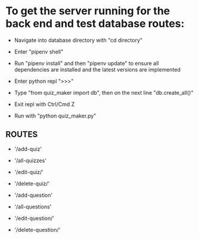 # To get the server running for the back end and test database routes:

- Navigate into database directory with "cd directory"

- Enter "pipenv shell"

- Run "pipenv install" and then "pipenv update" to ensure all dependencies are installed and the latest versions are implemented

- Enter python repl ">>>"

- Type "from quiz_maker import db", then on the next line "db.create_all()"

- Exit repl with Ctrl/Cmd Z

- Run with "python quiz_maker.py"

## ROUTES

- '/add-quiz'
- '/all-quizzes'
- '/edit-quiz/<id>'
- '/delete-quiz/<id>'

- '/add-question'
- '/all-questions'
- '/edit-question/<id>'
- '/delete-question/<id>'
